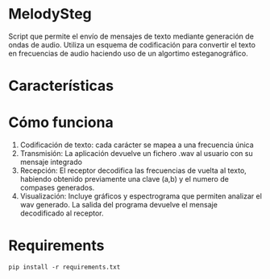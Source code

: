 # MelodySteg

Script que permite el envío de mensajes de texto mediante generación de ondas de audio.
Utiliza un esquema de codificación para convertir el texto en frecuencias de audio haciendo uso de un algortimo esteganográfico.

# Características


# Cómo funciona

1. Codificación de texto: cada carácter se mapea a una frecuencia única
2. Transmisión: La aplicación devuelve un fichero .wav al usuario con su mensaje integrado
3. Recepción: El receptor decodifica las frecuencias de vuelta al texto, habiendo obtenido previamente una  clave (a,b) y el numero de compases generados.
4. Visualización: Incluye gráficos y espectrograma que permiten analizar el wav generado. La salida del programa devuelve el mensaje decodificado al receptor.

# Requirements
    
    pip install -r requirements.txt